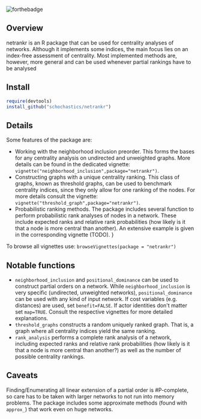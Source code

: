 
![forthebadge](http://forthebadge.com/images/badges/60-percent-of-the-time-works-every-time.svg)

Overview
--------

netrankr is an R package that can be used for centrality analyses of networks. Although it implements some indices, the main focus lies on an index-free assessment of centrality. Most implemented methods are, however, more general and can be used whenever partial rankings have to be analysed

Install
-------

``` r
require(devtools)
install_github("schochastics/netrankr")
```

Details
-------

Some features of the package are:

-   Working with the neighborhood inclusion preorder. This forms the bases for any centrality analysis on undirected and unweighted graphs. More details can be found in the dedicated vignette: `vignette("neighborhood_inclusion",package="netrankr")`.
-   Constructing graphs with a unique centrality ranking. This class of graphs, known as threshold graphs, can be used to benchmark centrality indices, since they only allow for one ranking of the nodes. For more details consult the vignette: `vignette("threshold_graph",package="netrankr")`.
-   Probabilistic ranking methods. The package includes several function to perform probabilistic rank analyses of nodes in a network. These include expected ranks and relative rank probabilities (how likely is it that a node is more central than another). An extensive example is given in the corresponding vignette (TODO). }

To browse all vignettes use: `browseVignettes(package = "netrankr")`

Notable functions
-----------------

-   `neighborhood_inclusion` and `positional_dominance` can be used to construct partial orders on a network. While `neighborhood_inclusion` is very specific (undirected, unweighted networks), `positional_dominance` can be used with any kind of input network. If cost variables (e.g. distances) are used, set `benefit=FALSE`. If actor identities don't matter set `map=TRUE`. Consult the respective vignettes for more detailed explanations.
-   `threshold_graphs` constructs a random uniquely ranked graph. That is, a graph where all centrality indices yield the same ranking.
-   `rank_analysis` performs a complete rank analysis of a network, including expected ranks and relative rank probabilities (how likely is it that a node is more central than another?) as well as the number of possible centrality rankings.

Caveats
-------

Finding/Enumerating all linear extension of a partial order is \#P-complete, so care has to be taken with larger networks to not run into memory problems. The package includes some approximate methods (found with `approx_`) that work even on huge networks.
